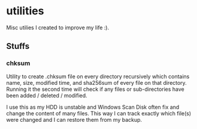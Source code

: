 # utilities
Misc utilies I created to improve my life :).


## Stuffs

### chksum

Utility to create .chksum file on every directory recursively which contains name, size, modified time, and sha256sum
of every file on that directory. Running it the second time will check if any files or sub-directories have been
added / deleted / modified.

I use this as my HDD is unstable and Windows Scan Disk often fix and change the content of many files. This way I can
track exactly which file(s) were changed and I can restore them from my backup.
